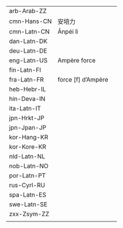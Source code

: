 | | | |
|-|-|-|
| arb-Arab-ZZ |  |  |
| cmn-Hans-CN | 安培力 |  |
| cmn-Latn-CN | Ānpéi lì |  |
| dan-Latn-DK |  |  |
| deu-Latn-DE |  |  |
| eng-Latn-US | Ampère force |  |
| fin-Latn-FI |  |  |
| fra-Latn-FR | force [f] d’Ampère |  |
| heb-Hebr-IL |  |  |
| hin-Deva-IN |  |  |
| ita-Latn-IT |  |  |
| jpn-Hrkt-JP |  |  |
| jpn-Jpan-JP |  |  |
| kor-Hang-KR |  |  |
| kor-Kore-KR |  |  |
| nld-Latn-NL |  |  |
| nob-Latn-NO |  |  |
| por-Latn-PT |  |  |
| rus-Cyrl-RU |  |  |
| spa-Latn-ES |  |  |
| swe-Latn-SE |  |  |
| zxx-Zsym-ZZ |  |  |
|  |  |  |